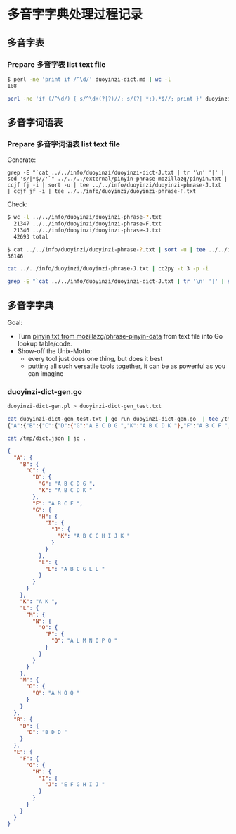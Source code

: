 # 多音字字典处理过程记录

## 多音字表

### Prepare 多音字表 list text file

```sh
$ perl -ne 'print if /^\d/' duoyinzi-dict.md | wc -l 
108

perl -ne 'if (/^\d/) { s/^\d+(?|?)//; s/(?| *:).*$//; print }' duoyinzi-dict.md | tee ../../info/duoyinzi/duoyinzi-dict-F.txt | ccjf fj -i | tee ../../info/duoyinzi/duoyinzi-dict-J.txt
```

## 多音字词语表

### Prepare 多音字词语表 list text file

Generate:

    grep -E "`cat ../../info/duoyinzi/duoyinzi-dict-J.txt | tr '\n' '|' | sed 's/|*$//'`" ../../../external/pinyin-phrase-mozillazg/pinyin.txt | ccjf fj -i | sort -u | tee ../../info/duoyinzi/duoyinzi-phrase-J.txt  | ccjf jf -i | tee ../../info/duoyinzi/duoyinzi-phrase-F.txt

Check:

```sh
$ wc -l ../../info/duoyinzi/duoyinzi-phrase-?.txt
  21347 ../../info/duoyinzi/duoyinzi-phrase-F.txt
  21346 ../../info/duoyinzi/duoyinzi-phrase-J.txt
  42693 total

$ cat ../../info/duoyinzi/duoyinzi-phrase-?.txt | sort -u | tee ../../info/duoyinzi/duoyinzi-phrase.txt | wc -l
36146

cat ../../info/duoyinzi/duoyinzi-phrase-J.txt | cc2py -t 3 -p -i

grep -E "`cat ../../info/duoyinzi/duoyinzi-dict-J.txt | tr '\n' '|' | sed 's/|*$//'`" ../../info/duoyinzi/duoyinzi-phrase-J.txt
```

## 多音字字典

Goal: 

- Turn [pinyin.txt from mozillazg/phrase-pinyin-data](https://github.com/mozillazg/phrase-pinyin-data/) from text file into Go lookup table/code. 
- Show-off the Unix-Motto:
  * every tool just does one thing, but does it best
  * putting all such versatile tools together, it can be as powerful as you can imagine

### duoyinzi-dict-gen.go

```sh
duoyinzi-dict-gen.pl > duoyinzi-dict-gen_test.txt

cat duoyinzi-dict-gen_test.txt | go run duoyinzi-dict-gen.go  | tee /tmp/dict.json
{"A":{"B":{"C":{"D":{"G":"A B C D G ","K":"A B C D K "},"F":"A B C F ","G":{"H":{"I":{"J":{"K":"A B C G H I J K "}}},"L":{"L":"A B C G L L "}}}},"K":"A K ","L":{"M":{"N":{"O":{"P":{"Q":"A L M N O P Q "}}}}},"M":{"O":{"Q":"A M O Q "}}},"B":{"D":{"D":"B D D "}},"E":{"F":{"G":{"H":{"I":{"J":"E F G H I J "}}}}}}

cat /tmp/dict.json | jq .
```

```json
{
  "A": {
    "B": {
      "C": {
        "D": {
          "G": "A B C D G ",
          "K": "A B C D K "
        },
        "F": "A B C F ",
        "G": {
          "H": {
            "I": {
              "J": {
                "K": "A B C G H I J K "
              }
            }
          },
          "L": {
            "L": "A B C G L L "
          }
        }
      }
    },
    "K": "A K ",
    "L": {
      "M": {
        "N": {
          "O": {
            "P": {
              "Q": "A L M N O P Q "
            }
          }
        }
      }
    },
    "M": {
      "O": {
        "Q": "A M O Q "
      }
    }
  },
  "B": {
    "D": {
      "D": "B D D "
    }
  },
  "E": {
    "F": {
      "G": {
        "H": {
          "I": {
            "J": "E F G H I J "
          }
        }
      }
    }
  }
}
```


